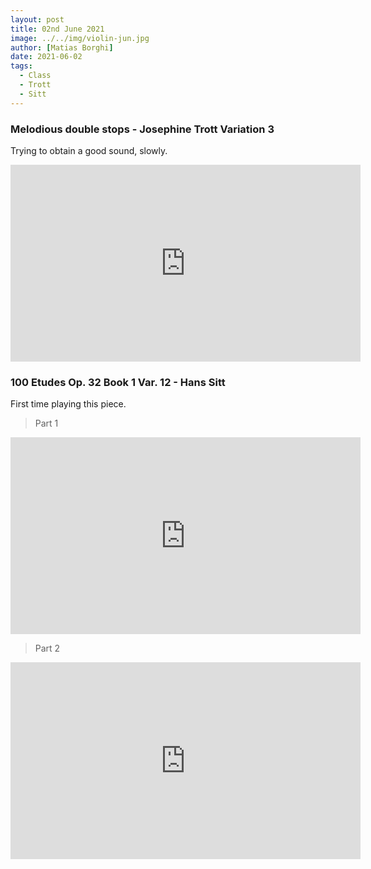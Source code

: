 ```yaml
---
layout: post
title: 02nd June 2021
image: ../../img/violin-jun.jpg
author: [Matias Borghi]
date: 2021-06-02
tags:
  - Class
  - Trott
  - Sitt
---
```


### Melodious double stops - Josephine Trott Variation 3

Trying to obtain a good sound, slowly.

<iframe width="560" height="315" src="https://www.youtube.com/embed/uNs47Kw0bnU" title="YouTube video player" frameborder="0" allow="accelerometer; autoplay; clipboard-write; encrypted-media; gyroscope; picture-in-picture" allowfullscreen></iframe>

### 100 Etudes Op. 32 Book 1 Var. 12 - Hans Sitt 

First time playing this piece. 

> Part 1

<iframe width="560" height="315" src="https://www.youtube.com/embed/UJE0TfxDKt8" title="YouTube video player" frameborder="0" allow="accelerometer; autoplay; clipboard-write; encrypted-media; gyroscope; picture-in-picture" allowfullscreen></iframe>

> Part 2

<iframe width="560" height="315" src="https://www.youtube.com/embed/gKurJmM7MW8" title="YouTube video player" frameborder="0" allow="accelerometer; autoplay; clipboard-write; encrypted-media; gyroscope; picture-in-picture" allowfullscreen></iframe>